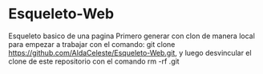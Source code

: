 # Esqueleto-Web
Esqueleto basico de una pagina
Primero generar con clon de manera local para empezar a trabajar con el comando:
git clone https://github.com/AldaCeleste/Esqueleto-Web.git, 
y luego desvincular el clone de este repositorio con el comando rm -rf .git
